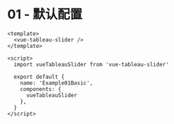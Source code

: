 # 01 - 默认配置

<ClientOnly>
<Example01Basic></Example01Basic>
</ClientOnly>

```vue
<template>
  <vue-tableau-slider />
</template>

<script>
  import vueTableauSlider from 'vue-tableau-slider'

  export default {
    name: 'Example01Basic',
    components: {
      vueTableauSlider
    },
  }
</script>
```

